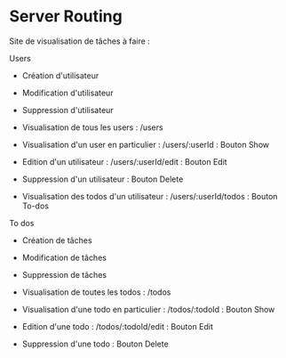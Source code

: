 # Server Routing

Site de visualisation de tâches à faire :

Users

- Création d'utilisateur
- Modification d'utilisateur
- Suppression d'utilisateur

- Visualisation de tous les users : /users
- Visualisation d'un user en particulier : /users/:userId : Bouton Show
- Edition d'un utilisateur : /users/:userId/edit : Bouton Edit
- Suppression d'un utilisateur : Bouton Delete
- Visualisation des todos d'un utilisateur : /users/:userId/todos : Bouton To-dos

To dos

- Création de tâches
- Modification de tâches
- Suppression de tâches

- Visualisation de toutes les todos : /todos
- Visualisation d'une todo en particulier : /todos/:todoId : Bouton Show
- Edition d'une todo : /todos/:todoId/edit : Bouton Edit
- Suppression d'une todo : Bouton Delete




